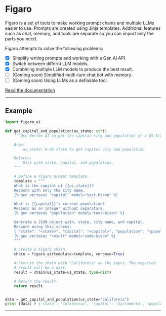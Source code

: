 # Figaro

Figaro is a set of tools to make working prompt chains and multiple LLMs
easier to use. Prompts are created using Jinja templates. Additional features
such as chat, memory, and tools are separate so you can import only the parts
you need.

Figaro attempts to solve the following problems:

* [X] Simplify writing prompts and working with a Gen AI API.
* [X] Switch between differnt LLM models.
* [X] Combining multiple LLM models to produce the best result.
* [ ] (Coming soon) Simplified multi-turn chat bot with memory.
* [ ] (Coming soon) Using LLMs as a definable tool.

[Read the documentation](docs/README.md)

------------------------------------------------------------------------------

## Example

```py
import figaro_ai

def get_capital_and_population(us_state: str):
    """Use Vertex AI to get the capital city and population of a US State.

    Args:
        us_state: A US state to get capital city and population

    Returns:
        Dict with state, capital, and population.
    """

    # Define a Figaro prompt template.
    template = """
    What is the capital of {{us_state}}?
    Respond with only the city name.
    {% gen vertexai "capital" model="text-bison" %}

    What is {{capital}}'s current population?
    Respond as an integer without separators.
    {% gen vertexai "population" model="text-bison" %}

    Generate a JSON object with, state, city name, and capital.
    Respond using this schema:
    { "state": "<state>", "capital": "<capital>", "population": "<population>" }
    {% gen vertexai "result" model="code-bison" %}
    """

    # Create a Figaro chain.
    chain = figaro_ai(template=template, verbose=True)

    # Execute the chain with "California" as the input. The expected
    # result will be a dict.
    result = chain(us_state=us_state, type=dict)

    # Return the result.
    return result


data = get_capital_and_population(us_state="California")
print (data) # {'state': 'California', 'capital': 'Sacramento', 'population': 493648}

```

------------------------------------------------------------------------------
